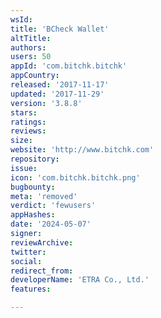 ```yaml
---
wsId: 
title: 'BCheck Wallet'
altTitle: 
authors: 
users: 50
appId: 'com.bitchk.bitchk'
appCountry: 
released: '2017-11-17'
updated: '2017-11-29'
version: '3.8.8'
stars: 
ratings: 
reviews: 
size: 
website: 'http://www.bitchk.com'
repository: 
issue: 
icon: 'com.bitchk.bitchk.png'
bugbounty: 
meta: 'removed'
verdict: 'fewusers'
appHashes: 
date: '2024-05-07'
signer: 
reviewArchive: 
twitter: 
social: 
redirect_from: 
developerName: 'ETRA Co., Ltd.'
features: 

---
```



